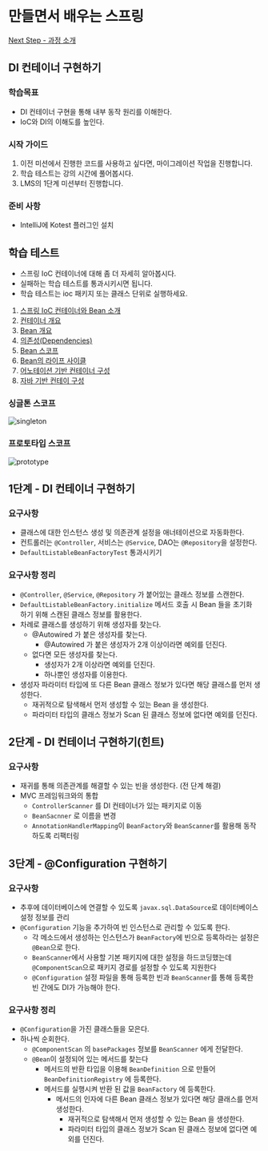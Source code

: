 # 만들면서 배우는 스프링

[Next Step - 과정 소개](https://edu.nextstep.camp/c/4YUvqn9V)

## DI 컨테이너 구현하기

### 학습목표

- DI 컨테이너 구현을 통해 내부 동작 원리를 이해한다.
- IoC와 DI의 이해도를 높인다.

### 시작 가이드

1. 이전 미션에서 진행한 코드를 사용하고 싶다면, 마이그레이션 작업을 진행합니다.
2. 학습 테스트는 강의 시간에 풀어봅시다.
3. LMS의 1단계 미션부터 진행합니다.

### 준비 사항

- IntelliJ에 Kotest 플러그인 설치

## 학습 테스트

- 스프링 IoC 컨테이너에 대해 좀 더 자세히 알아봅시다.
- 실패하는 학습 테스트를 통과시키시면 됩니다.
- 학습 테스트는 ioc 패키지 또는 클래스 단위로 실행하세요.

1. [스프링 IoC 컨테이너와 Bean 소개](study/src/test/kotlin/ioc/Introduction.kt)
2. [컨테이너 개요](study/src/test/kotlin/ioc/Container.kt)
3. [Bean 개요](study/src/test/kotlin/ioc/Bean.kt)
4. [의존성(Dependencies)](study/src/test/kotlin/ioc/Dependencies.kt)
5. [Bean 스코프](study/src/test/kotlin/ioc/BeanScopes.kt)
6. [Bean의 라이프 사이클](study/src/test/kotlin/ioc/Lifecycle.kt)
7. [어노테이션 기반 컨테이너 구성](study/src/test/kotlin/ioc/AnnotationBasedConfiguration.kt)
8. [자바 기반 컨테이 구성](study/src/test/kotlin/ioc/JavaBasedConfiguration.kt)

### 싱글톤 스코프

<img src="docs/images/singleton.png" alt="singleton">

### 프로토타입 스코프

<img src="docs/images/prototype.png" alt="prototype">

## 1단계 - DI 컨테이너 구현하기

### 요구사항

- 클래스에 대한 인스턴스 생성 및 의존관계 설정을 애너테이션으로 자동화한다.
- 컨트롤러는 `@Controller`, 서비스는 `@Service`, DAO는 `@Repository`을 설정한다.
- `DefaultListableBeanFactoryTest` 통과시키기

### 요구사항 정리

- `@Controller`, `@Service`, `@Repository` 가 붙어있는 클래스 정보를 스캔한다.
- `DefaultListableBeanFactory.initialize` 메서드 호출 시 Bean 들을 초기화 하기 위해 스캔된 클래스 정보를 활용한다.
- 차례로 클래스를 생성하기 위해 생성자를 찾는다.
    - @Autowired 가 붙은 생성자를 찾는다.
        - @Autowired 가 붙은 생성자가 2개 이상이라면 예외를 던진다.
    - 없다면 모든 생성자를 찾는다.
        - 생성자가 2개 이상라면 예외를 던진다.
        - 하나뿐인 생성자를 이용한다.
- 생성자 파라미터 타입에 또 다른 Bean 클래스 정보가 있다면 해당 클래스를 먼저 생성한다.
    - 재귀적으로 탐색해서 먼저 생성할 수 있는 Bean 을 생성한다.
    - 파라미터 타입의 클래스 정보가 Scan 된 클래스 정보에 없다면 예외를 던진다.

## 2단계 - DI 컨테이너 구현하기(힌트)

### 요구사항

- 재귀를 통해 의존관계를 해결할 수 있는 빈을 생성한다. (전 단계 해결)
- MVC 프레임워크와의 통합
    - `ControllerScanner` 를 DI 컨테이너가 있는 패키지로 이동
    - `BeanSacnner` 로 이름을 변경
    - `AnnotationHandlerMapping`이 `BeanFactory`와 `BeanScanner`를 활용해 동작하도록 리팩터링

## 3단계 - @Configuration 구현하기

### 요구사항

- 추후에 데이터베이스에 연결할 수 있도록 `javax.sql.DataSource`로 데이터베이스 설정 정보를 관리
- `@Configuration` 기능을 추가하여 빈 인스턴스로 관리할 수 있도록 한다.
    - 각 메소드에서 생성하는 인스턴스가 `BeanFactory`에 빈으로 등록하라는 설정은 `@Bean`으로 한다.
    - `BeanScanner`에서 사용할 기본 패키지에 대한 설정을 하드코딩했는데 `@ComponentScan`으로 패키지 경로를 설정할 수 있도록 지원한다
    - `@Configuration` 설정 파일을 통해 등록한 빈과 `BeanScanner`를 통해 등록한 빈 간에도 DI가 가능해야 한다.

### 요구사항 정리

- `@Configuration`을 가진 클래스들을 모은다.
- 하나씩 순회한다.
    - `@ComponentScan` 의 `basePackages` 정보를 `BeanScanner` 에게 전달한다.
    - `@Bean`이 설정되어 있는 메서드를 찾는다
        - 메서드의 반환 타입을 이용해 `BeanDefinition` 으로 만들어 `BeanDefinitionRegistry` 에 등록한다.
        - 메서드를 실행시켜 반환 된 값을 `BeanFactory` 에 등록한다.
            - 메서드의 인자에 다른 Bean 클래스 정보가 있다면 해당 클래스를 먼저 생성한다.
                - 재귀적으로 탐색해서 먼저 생성할 수 있는 Bean 을 생성한다.
                - 파라미터 타입의 클래스 정보가 Scan 된 클래스 정보에 없다면 예외를 던진다.
